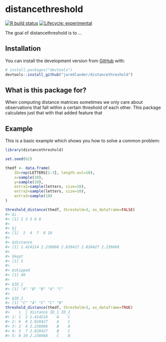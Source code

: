 
<!-- README.md is generated from README.Rmd. Please edit that file -->

# distancethreshold

<!-- badges: start -->

[![R build
status](https://github.com/jaredlander/distancethreshold/workflows/R-CMD-check/badge.svg)](https://github.com/jaredlander/distancethreshold/actions)
[![Lifecycle:
experimental](https://img.shields.io/badge/lifecycle-experimental-orange.svg)](https://www.tidyverse.org/lifecycle/#experimental)
<!-- badges: end -->

The goal of distancethreshold is to …

## Installation

<!-- You can install the released version of distancethreshold from [CRAN](https://CRAN.R-project.org) with: -->

<!-- ``` r -->

<!-- install.packages("distancethreshold") -->

<!-- ``` -->

You can install the development version from
[GitHub](https://github.com/) with:

``` r
# install.packages("devtools")
devtools::install_github("jaredlander/distancethreshold")
```

## What is this package for?

When computing distance matrices sometimes we only care about
observations that fall within a certain threshold of each other. This
package calculates just that with that added feature that

## Example

This is a basic example which shows you how to solve a common problem:

``` r
library(distancethreshold)
```

``` r
set.seed(62)

thedf <- data.frame(
    ID=rep(LETTERS[1:3], length.out=10),
    x=sample(10),
    y=sample(10),
    extra1=sample(letters, size=10),
    extra2=sample(letters, size=10),
    extra3=sample(10)
)

threshold_distance(thedf, threshold=3, as_dataframe=FALSE)
#> $i
#> [1] 1 3 5 6 8
#> 
#> $j
#> [1]  2  4  7  8 10
#> 
#> $distance
#> [1] 1.414214 2.236068 2.828427 2.828427 2.236068
#> 
#> $kept
#> [1] 5
#> 
#> $skipped
#> [1] 40
#> 
#> $ID_1
#> [1] "A" "B" "B" "A" "C"
#> 
#> $ID_2
#> [1] "C" "A" "C" "C" "B"
threshold_distance(thedf, threshold=3, as_dataframe=TRUE)
#>    i  j distance ID_1 ID_2
#> 1: 1  2 1.414214    A    C
#> 2: 6  8 2.828427    A    C
#> 3: 3  4 2.236068    B    A
#> 4: 5  7 2.828427    B    C
#> 5: 8 10 2.236068    C    B
```
